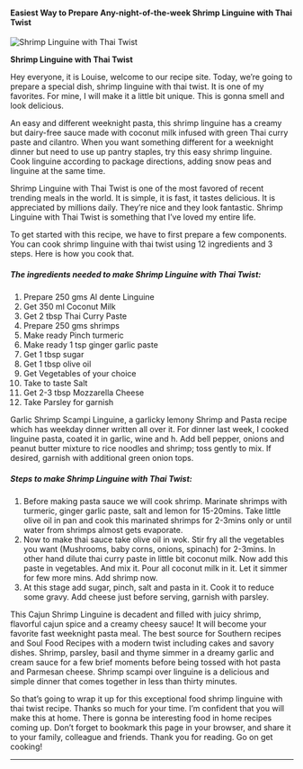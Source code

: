             

#### Easiest Way to Prepare Any-night-of-the-week Shrimp Linguine with Thai Twist

![Shrimp Linguine with Thai Twist](https://img-global.cpcdn.com/recipes/39413523f8459810/751x532cq70/shrimp-linguine-with-thai-twist-recipe-main-photo.jpg)

**Shrimp Linguine with Thai Twist**

Hey everyone, it is Louise, welcome to our recipe site. Today, we’re going to prepare a special dish, shrimp linguine with thai twist. It is one of my favorites. For mine, I will make it a little bit unique. This is gonna smell and look delicious.

An easy and different weeknight pasta, this shrimp linguine has a creamy but dairy-free sauce made with coconut milk infused with green Thai curry paste and cilantro. When you want something different for a weeknight dinner but need to use up pantry staples, try this easy shrimp linguine. Cook linguine according to package directions, adding snow peas and linguine at the same time.

Shrimp Linguine with Thai Twist is one of the most favored of recent trending meals in the world. It is simple, it is fast, it tastes delicious. It is appreciated by millions daily. They’re nice and they look fantastic. Shrimp Linguine with Thai Twist is something that I’ve loved my entire life.

To get started with this recipe, we have to first prepare a few components. You can cook shrimp linguine with thai twist using 12 ingredients and 3 steps. Here is how you cook that.

##### The ingredients needed to make Shrimp Linguine with Thai Twist:

1.  Prepare 250 gms Al dente Linguine
2.  Get 350 ml Coconut Milk
3.  Get 2 tbsp Thai Curry Paste
4.  Prepare 250 gms shrimps
5.  Make ready Pinch turmeric
6.  Make ready 1 tsp ginger garlic paste
7.  Get 1 tbsp sugar
8.  Get 1 tbsp olive oil
9.  Get Vegetables of your choice
10.  Take to taste Salt
11.  Get 2-3 tbsp Mozzarella Cheese
12.  Take Parsley for garnish

Garlic Shrimp Scampi Linguine, a garlicky lemony Shrimp and Pasta recipe which has weekday dinner written all over it. For dinner last week, I cooked linguine pasta, coated it in garlic, wine and h. Add bell pepper, onions and peanut butter mixture to rice noodles and shrimp; toss gently to mix. If desired, garnish with additional green onion tops.

##### Steps to make Shrimp Linguine with Thai Twist:

1.  Before making pasta sauce we will cook shrimp. Marinate shrimps with turmeric, ginger garlic paste, salt and lemon for 15-20mins. Take little olive oil in pan and cook this marinated shrimps for 2-3mins only or until water from shrimps almost gets evaporate.
2.  Now to make thai sauce take olive oil in wok. Stir fry all the vegetables you want (Mushrooms, baby corns, onions, spinach) for 2-3mins. In other hand dilute thai curry paste in little bit coconut milk. Now add this paste in vegetables. And mix it. Pour all coconut milk in it. Let it simmer for few more mins. Add shrimp now.
3.  At this stage add sugar, pinch, salt and pasta in it. Cook it to reduce some gravy. Add cheese just before serving, garnish with parsley.

This Cajun Shrimp Linguine is decadent and filled with juicy shrimp, flavorful cajun spice and a creamy cheesy sauce! It will become your favorite fast weeknight pasta meal. The best source for Southern recipes and Soul Food Recipes with a modern twist including cakes and savory dishes. Shrimp, parsley, basil and thyme simmer in a dreamy garlic and cream sauce for a few brief moments before being tossed with hot pasta and Parmesan cheese. Shrimp scampi over linguine is a delicious and simple dinner that comes together in less than thirty minutes.

So that’s going to wrap it up for this exceptional food shrimp linguine with thai twist recipe. Thanks so much for your time. I’m confident that you will make this at home. There is gonna be interesting food in home recipes coming up. Don’t forget to bookmark this page in your browser, and share it to your family, colleague and friends. Thank you for reading. Go on get cooking!

* * *